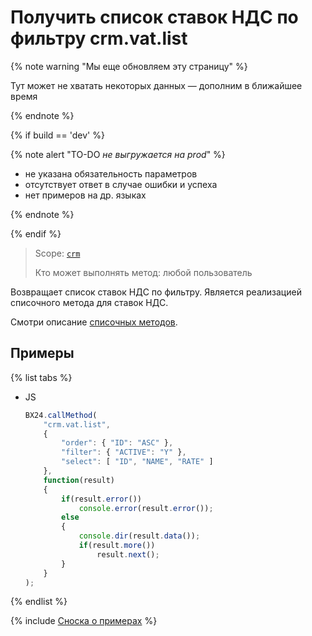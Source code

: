 # Получить список ставок НДС по фильтру crm.vat.list

{% note warning "Мы еще обновляем эту страницу" %}

Тут может не хватать некоторых данных — дополним в ближайшее время

{% endnote %}

{% if build == 'dev' %}

{% note alert "TO-DO _не выгружается на prod_" %}

- не указана обязательность параметров
- отсутствует ответ в случае ошибки и успеха
- нет примеров на др. языках
  
{% endnote %}

{% endif %}

> Scope: [`crm`](../../../scopes/permissions.md)
>
> Кто может выполнять метод: любой пользователь

Возвращает список ставок НДС по фильтру. Является реализацией списочного метода для ставок НДС.

Cмотри описание [списочных методов](../../../../api-reference/how-to-call-rest-api/list-methods-pecularities.md).

## Примеры

{% list tabs %}

- JS
  
    ```javascript
    BX24.callMethod(
        "crm.vat.list",
        {
            "order": { "ID": "ASC" },
            "filter": { "ACTIVE": "Y" },
            "select": [ "ID", "NAME", "RATE" ]
        },
        function(result)
        {
            if(result.error())
                console.error(result.error());
            else
            {
                console.dir(result.data());
                if(result.more())
                    result.next();
            }
        }
    );
    ```

{% endlist %}


{% include [Сноска о примерах](../../../../_includes/examples.md) %}
